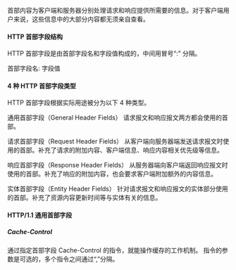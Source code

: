 首部内容为客户端和服务器分别处理请求和响应提供所需要的信息。对于客户端用户来说，这些信息中的大部分内容都无须亲自查看。

#### HTTP 首部字段结构
HTTP 首部字段是由首部字段名和字段值构成的，中间用冒号“:” 分隔。

首部字段名: 字段值

#### 4 种 HTTP 首部字段类型
HTTP 首部字段根据实际用途被分为以下 4 种类型。

通用首部字段（General Header Fields）
请求报文和响应报文两方都会使用的首部。

请求首部字段（Request Header Fields）
从客户端向服务器端发送请求报文时使用的首部。补充了请求的附加内容、客户端信息、响应内容相关优先级等信息。

响应首部字段（Response Header Fields）
从服务器端向客户端返回响应报文时使用的首部。补充了响应的附加内容，也会要求客户端附加额外的内容信息。

实体首部字段（Entity Header Fields）
针对请求报文和响应报文的实体部分使用的首部。补充了资源内容更新时间等与实体有关的信息。

#### HTTP/1.1 通用首部字段
##### Cache-Control
通过指定首部字段 Cache-Control 的指令，就能操作缓存的工作机制。
指令的参数是可选的，多个指令之间通过“,”分隔。